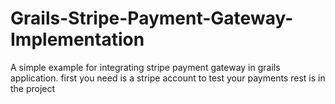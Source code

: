 # Grails-Stripe-Payment-Gateway-Implementation
A simple example for integrating stripe payment gateway in grails application. first you need is a stripe account to test your payments rest is in the project 
